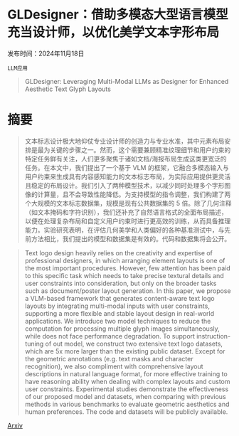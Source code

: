 # GLDesigner：借助多模态大型语言模型充当设计师，以优化美学文本字形布局

发布时间：2024年11月18日

`LLM应用`

> GLDesigner: Leveraging Multi-Modal LLMs as Designer for Enhanced Aesthetic Text Glyph Layouts

# 摘要

> 文本标志设计极大地仰仗专业设计师的创造力与专业水准，其中元素布局安排是最为关键的步骤之一。然而，这个需要兼顾精准纹理细节和用户约束的特定任务鲜有关注，人们更多聚焦于诸如文档/海报布局生成这类更宽泛的任务。在本文中，我们提出了一个基于 VLM 的框架，它融合多模态输入与用户约束来生成具有内容感知能力的文本标志布局，为实际应用提供更灵活且稳定的布局设计。我们引入了两种模型技术，以减少同时处理多个字形图像的计算量，且不会导致性能降低。为支持模型的指令调整，我们构建了两个大规模的文本标志数据集，规模是现有公共数据集的 5 倍。除了几何注释（如文本掩码和字符识别），我们还补充了自然语言格式的全面布局描述，以便在处理复杂布局和自定义用户约束时进行更高效的训练，从而具备推理能力。实验研究表明，在评估几何美学和人类偏好的各种基准测试中，与先前方法相比，我们提出的模型和数据集是有效的。代码和数据集将会公开。

> Text logo design heavily relies on the creativity and expertise of professional designers, in which arranging element layouts is one of the most important procedures. However, few attention has been paid to this specific task which needs to take precise textural details and user constraints into consideration, but only on the broader tasks such as document/poster layout generation. In this paper, we propose a VLM-based framework that generates content-aware text logo layouts by integrating multi-modal inputs with user constraints, supporting a more flexible and stable layout design in real-world applications. We introduce two model techniques to reduce the computation for processing multiple glyph images simultaneously, while does not face performance degradation. To support instruction-tuning of out model, we construct two extensive text logo datasets, which are 5x more larger than the existing public dataset. Except for the geometric annotations (e.g. text masks and character recognition), we also compliment with comprehensive layout descriptions in natural language format, for more effective training to have reasoning ability when dealing with complex layouts and custom user constraints. Experimental studies demonstrate the effectiveness of our proposed model and datasets, when comparing with previous methods in various benchmarks to evaluate geometric aesthetics and human preferences. The code and datasets will be publicly available.

[Arxiv](https://arxiv.org/abs/2411.11435)